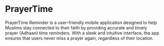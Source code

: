 # PrayerTime
PrayerTime Reminder is a user-friendly mobile application designed to help Muslims stay connected to their faith by providing accurate and timely prayer (Adhaan) time reminders. With a sleek and intuitive interface, the app ensures that users never miss a prayer again, regardless of their location.
